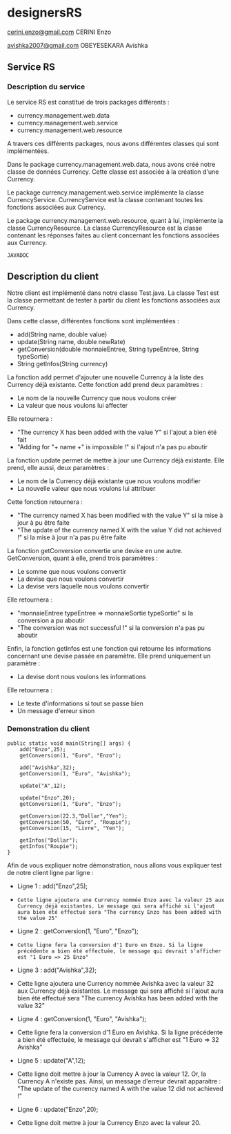 # designersRS
cerini.enzo@gmail.com CERINI Enzo

avishka2007@gmail.com OBEYESEKARA Avishka

## Service RS
### Description du service

Le service RS est constitué de trois packages différents : 
* currency.management.web.data
* currency.management.web.service
* currency.management.web.resource

A travers ces différents packages, nous avons différentes classes qui sont implémentées.

Dans le package currency.management.web.data, nous avons créé notre classe de données Currency. Cette classe est associée à la création d'une Currency.



Le package currency.management.web.service implémente la classe CurrencyService. CurrencyService est la classe contenant toutes les fonctions associées aux Currency.


Le package currency.management.web.resource, quant à lui, implémente la classe CurrencyResource. La classe CurrencyResource est la classe contenant les réponses faites au client concernant les fonctions associées aux Currency.


~~~
JAVADOC
~~~

## Description du client

Notre client est implémenté dans notre classe Test.java. La classe Test est la classe permettant de tester à partir du client les fonctions associées aux Currency.

Dans cette classe, différentes fonctions sont implémentées :
* add(String name, double value)
* update(String name, double newRate)
* getConversion(double monnaieEntree, String typeEntree, String typeSortie)
* String getInfos(String currency)


La fonction add permet d'ajouter une nouvelle Currency à la liste des Currency déjà existante. Cette fonction add prend deux paramètres :
* Le nom de la nouvelle Currency que nous voulons créer
* La valeur que nous voulons lui affecter

Elle retournera :
* "The currency X has been added with the value Y" si l'ajout a bien été fait
* "Adding for "+ name +" is impossible !" si l'ajout n'a pas pu aboutir




La fonction update permet de mettre à jour une Currency déjà existante. Elle prend, elle aussi, deux paramètres :
* Le nom de la Currency déjà existante que nous voulons modifier
* La nouvelle valeur que nous voulons lui attribuer

Cette fonction retournera :
* "The currency named X has been modified with the value Y" si la mise à jour à pu être faite
* "The update of the currency named X with the value Y did not achieved !" si la mise à jour n'a pas pu être faite


La fonction getConversion convertie une devise en une autre. GetConversion, quant à elle, prend trois paramètres :
* Le somme que nous voulons convertir
* La devise que nous voulons convertir
* La devise vers laquelle nous voulons convertir

Elle retournera :
* "monnaieEntree typeEntree => monnaieSortie typeSortie" si la conversion a pu aboutir
* "The conversion was not successful !" si la conversion n'a pas pu aboutir


Enfin, la fonction getInfos est une fonction qui retourne les informations concernant une devise passée en paramètre. Elle prend uniquement un paramètre :
* La devise dont nous voulons les informations


Elle retournera :
* Le texte d'informations si tout se passe bien
* Un message d'erreur sinon

### Demonstration du client

~~~
public static void main(String[] args) {
	add("Enzo",25);
	getConversion(1, "Euro", "Enzo");

	add("Avishka",32);
	getConversion(1, "Euro", "Avishka");

	update("A",12);

	update("Enzo",20);
	getConversion(1, "Euro", "Enzo");

	getConversion(22.3,"Dollar","Yen");
	getConversion(50, "Euro", "Roupie");
	getConversion(15, "Livre", "Yen");

	getInfos("Dollar");
	getInfos("Roupie");
}
~~~

Afin de vous expliquer notre démonstration, nous allons vous expliquer test de notre client ligne par ligne :

* Ligne 1 : add("Enzo",25);
*     Cette ligne ajoutera une Currency nommée Enzo avec la valeur 25 aux Currency déjà existantes. Le message qui sera affiché si l'ajout aura bien été effectué sera "The currency Enzo has been added with the value 25"

* Ligne 2 : getConversion(1, "Euro", "Enzo");
*     Cette ligne fera la conversion d'1 Euro en Enzo. Si la ligne précédente a bien été effectuée, le message qui devrait s'afficher est "1 Euro => 25 Enzo"

* Ligne 3 : add("Avishka",32);
*  Cette ligne ajoutera une Currency nommée Avishka avec la valeur 32 aux Currency déjà existantes. Le message qui sera affiché si l'ajout aura bien été effectué sera "The currency Avishka has been added with the value 32"

* Ligne 4 : getConversion(1, "Euro", "Avishka");
*  Cette ligne fera la conversion d'1 Euro en Avishka. Si la ligne précédente a bien été effectuée, le message qui devrait s'afficher est "1 Euro => 32 Avishka"

* Ligne 5 : update("A",12);
*  Cette ligne doit mettre à jour la Currency A avec la valeur 12. Or, la Currency A n'existe pas. Ainsi, un message d'erreur devrait apparaitre : "The update of the currency named A with the value 12 did not achieved !"

* Ligne 6 : update("Enzo",20);
*  Cette ligne doit mettre à jour la Currency Enzo avec la valeur 20.
